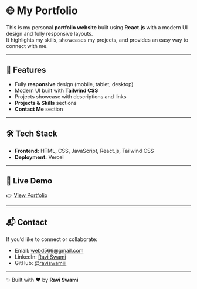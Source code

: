 # 🌐 My Portfolio

This is my personal **portfolio website** built using **React.js** with a modern UI design and fully responsive layouts.  
It highlights my skills, showcases my projects, and provides an easy way to connect with me.  

---

## 🚀 Features

- Fully **responsive** design (mobile, tablet, desktop)  
- Modern UI built with **Tailwind CSS**  
- Projects showcase with descriptions and links  
- **Projects & Skills** sections  
- **Contact Me** section  

---

## 🛠️ Tech Stack

- **Frontend:** HTML, CSS, JavaScript, React.js, Tailwind CSS  
- **Deployment:** Vercel  

---

## 🔗 Live Demo

👉 [View Portfolio](https://raviswamiii.vercel.app)  

---

## 📬 Contact

If you’d like to connect or collaborate:  

- Email: [webd566@gmail.com](mailto:webd566@gmail.com)  
- LinkedIn: [Ravi Swami](https://www.linkedin.com/in/ravi-swami-630aa7295/)  
- GitHub: [@raviswamiii](https://github.com/raviswamiii)  

---

✨ Built with ❤️ by **Ravi Swami**
